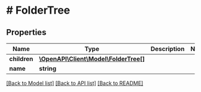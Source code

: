# # FolderTree

## Properties

Name | Type | Description | Notes
------------ | ------------- | ------------- | -------------
**children** | [**\OpenAPI\Client\Model\FolderTree[]**](FolderTree.md) |  |
**name** | **string** |  |

[[Back to Model list]](../../README.md#models) [[Back to API list]](../../README.md#endpoints) [[Back to README]](../../README.md)
